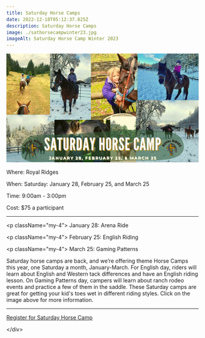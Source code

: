 ```yaml
---
title: Saturday Horse Camps
date: 2022-12-18T05:12:37.825Z
description: Saturday Horse Camps
image: ./sathorsecampwinter23.jpg
imageAlt: Saturday Horse Camp Winter 2023
---
```

![sathorsecampwinter23](sathorsecampwinter23.jpg "sathorsecampwinter23")

<div className="text-center">
<p className="my-2"><span className="font-semibold">Where:&nbsp;</span>Royal Ridges</p>
<p className="mb-2"><span className="font-semibold">When:&nbsp;</span>Saturday: January 28, February 25, and March 25</p>
<p className="mb-2"><span className="font-semibold">Time:&nbsp;</span>9:00am - 3:00pm</p>
<p className="mb-2"><span className="font-semibold">Cost:&nbsp;</span>$75 a participant</p> 
<hr />
</div>

<div className='text-center mt-4'>

<﻿p className="my-4"> January 28: Arena Ride </p>

<﻿p className="my-4"> February 25: English Riding </p>

<﻿p className="my-4"> March 25: Gaming Patterns </p>

</div>

<p className="my-4">Saturday horse camps are back, and we’re offering theme Horse Camps this year, one Saturday a month, January-March. For English day, riders will learn about English and Western tack differences and have an English riding lesson. On Gaming Patterns day, campers will learn about ranch rodeo events and practice a few of them in the saddle. These Saturday camps are great for getting your kid's toes wet in different riding styles. Click on the image above for more information. </p>
<hr />

<div className='text-center mt-4'>
    <a 
        href='https://www.ultracamp.com/info/upcomingSessions.aspx?idCamp=1145&campCode=151'
        className='text-green-200 hover:text-indigo-400 hover:underline font-cursive text-2xl'
        target='_blank' 
        rel='noopener noreferrer'
    >Register for Saturday Horse Camp </a>

<﻿/div>